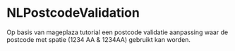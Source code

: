 # NLPostcodeValidation
Op basis van mageplaza tutorial een postcode validatie aanpassing waar de postcode met spatie (1234 AA &amp; 1234AA) gebruikt kan worden.
